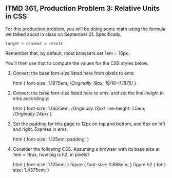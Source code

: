## ITMD 361, Production Problem 3: Relative Units in CSS

For this production problem, you will be doing some math using the formula we talked about in class
on September 21. Specifically,

    target ÷ context = result

Remember that, by default, most browsers set 1em = 16px.

You’ll then use that to compute the values for the CSS styles below.

1. Convert the base font-size listed here from pixels to ems:

      html {
        font-size: 1.1875em;
        /*Originally 19px, 19/16=1.1875*/
      }

2.  Convert the base font-size listed here to ems, and set the line-height in ems accordingly:

      html {
        font-size: 1.0625em;
        /*Originally 17px*/
        line-height: 1.5em;
        /*Originally 24px*/
      }

3. Set the padding for this page to 12px on top and bottom, and 6px on left and right. Express in
ems:

      html {
        font-size: 1.125em;
        padding:
      }

4. Consider the following CSS. Assuming a browser with its base size at 1em = 16px, how big is h2,
in pixels?

      html {
        font-size: 1.125em;
      }
      figure {
        font-size: 0.888em;
      }
      figure h2 {
        font-size: 1.4375em;
      }

